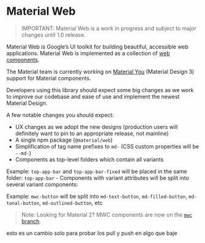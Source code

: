 # Material Web

> IMPORTANT: Material Web is a work in progress and subject to major changes
> until 1.0 release.

Material Web is Google’s UI toolkit for building beautiful, accessible web
applications. Material Web is implemented as a collection of
[web components](https://developer.mozilla.org/en-US/docs/Web/Web_Components).

The Material team is currently working on
[Material You](https://material.io/blog/announcing-material-you) (Material
Design 3) support for Material components.

Developers using this library should expect some big changes as we work to
improve our codebase and ease of use and implement the newest Material Design.

A few notable changes you should expect:

-   UX changes as we adopt the new designs (production users will definitely
    want to pin to an appropriate release, not mainline)
-   A single npm package (`@material/web`)
-   Simplification of tag name prefixes to `md-` (CSS custom properties will be
    `--md-`)
-   Components as top-level folders which contain all variants

Example: `top-app-bar` and `top-app-bar-fixed` will be placed in the same
folder: `top-app-bar` - Components with variant attributes will be split into
several variant components:

Example: `mwc-button` will be split into `md-text-button`, `md-filled-button`,
`md-tonal-button`, `md-outlined-button`, etc

> Note: Looking for Material 2? MWC components are now on the
> [`mwc` branch](https://github.com/material-components/material-web/tree/mwc).

esto es un cambio solo para probar los pull y push en algo que baje
